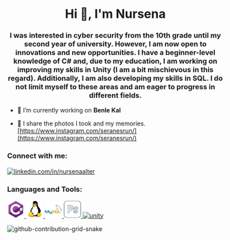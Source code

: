 
<h1 align="center">Hi 👋, I'm Nursena</h1>
<h3 align="center">I was interested in cyber security from the 10th grade until my second year of university. However, I am now open to innovations and new opportunities. I have a beginner-level knowledge of C# and, due to my education, I am working on improving my skills in Unity (I am a bit mischievous in this regard). Additionally, I am also developing my skills in SQL. I do not limit myself to these areas and am eager to progress in different fields.</h3>

- 🔭 I’m currently working on **Benle Kal**

- 📸 I share the photos I took and my memories. [https://www.instagram.com/seranesrun/](https://www.instagram.com/seranesrun/)

<h3 align="left">Connect with me:</h3>
<p align="left">
<a href="https://linkedin.com/in/linkedin.com/in/nursenaalter" target="blank"><img align="center" src="https://raw.githubusercontent.com/rahuldkjain/github-profile-readme-generator/master/src/images/icons/Social/linked-in-alt.svg" alt="linkedin.com/in/nursenaalter" height="30" width="40" /></a>
</p>

<h3 align="left">Languages and Tools:</h3>
<p align="left"> <a href="https://www.w3schools.com/cs/" target="_blank" rel="noreferrer"> <img src="https://raw.githubusercontent.com/devicons/devicon/master/icons/csharp/csharp-original.svg" alt="csharp" width="40" height="40"/> </a> <a href="https://www.linux.org/" target="_blank" rel="noreferrer"> <img src="https://raw.githubusercontent.com/devicons/devicon/master/icons/linux/linux-original.svg" alt="linux" width="40" height="40"/> </a> <a href="https://www.mysql.com/" target="_blank" rel="noreferrer"> <img src="https://raw.githubusercontent.com/devicons/devicon/master/icons/mysql/mysql-original-wordmark.svg" alt="mysql" width="40" height="40"/> </a> <a href="https://www.photoshop.com/en" target="_blank" rel="noreferrer"> <img src="https://raw.githubusercontent.com/devicons/devicon/master/icons/photoshop/photoshop-line.svg" alt="photoshop" width="40" height="40"/> </a> <a href="https://unity.com/" target="_blank" rel="noreferrer"> <img src="https://www.vectorlogo.zone/logos/unity3d/unity3d-icon.svg" alt="unity" width="40" height="40"/> </a> </p>


![github-contribution-grid-snake](https://github.com/retlaanesrun/retlaanesrun/assets/122984044/2951f24c-936e-45a0-9d65-912d597826cb)
